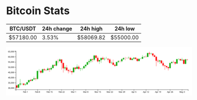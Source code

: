 # Bitcoin Stats

BTC/USDT|24h change|24h high|24h low|
|---|---|---|---|
|$57180.00|3.53%|$58069.82|$55000.00|

<img src="./chart.svg">
